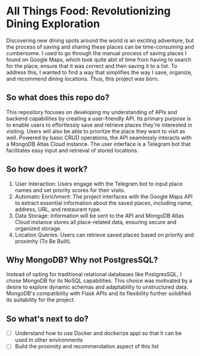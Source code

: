 # All Things Food: Revolutionizing Dining Exploration

Discovering new dining spots around the world is an exciting adventure, but the process of saving and sharing these places can be time-consuming and cumbersome. I used to go through the manual process of saving places I found on Google Maps, which took quite abit of time from having to search for the place, ensure that it was correct and then saving it to a list. To address this, I wanted to find a way that simplifies the way I save, organize, and recommend dining locations. Thus, this project was born.

## So what does this repo do?
This repository focuses on developing my understanding of APIs and backend capabilities by creating a user-friendly API. Its primary purpose is to enable users to effortlessly save and retrieve places they're interested in visiting. Users will also be able to prioritze the place they want to visit as well. Powered by basic CRUD operations, the API seamlessly interacts with a MongoDB Atlas Cloud instance. The user interface is a Telegram bot that facilitates easy input and retrieval of stored locations.

## So how does it work?
1. User Interaction: Users engage with the Telegram bot to input place names and set priority scores for their visits.
2. Automatic Enrichment: The project interfaces with the Google Maps API to extract essential information about the saved places, including name, address, URL, and restaurant type.
3. Data Storage: Information will be sent to the API and MongoDB Atlas Cloud instance stores all place-related data, ensuring secure and organized storage.
4. Location Queries: Users can retrieve saved places based on priority and proximity (To Be Built).

## Why MongoDB? Why not PostgresSQL?
Instead of opting for traditional relational databases like PostgresSQL, I chose MongoDB for its NoSQL capabilities. This choice was motivated by a desire to explore dynamic schemas and adaptability to unstructured data. MongoDB's compatibility with Flask APIs and its flexibility further solidified its suitability for the project.

## So what's next to do?
- [ ] Understand how to use Docker and dockerize appl so that it can be used in other environments
- [ ] Build the proximity and recommendation aspect of this list
